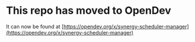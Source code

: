 # This repo has moved to OpenDev

It can now be found at [https://opendev.org/x/synergy-scheduler-manager](https://opendev.org/x/synergy-scheduler-manager)
